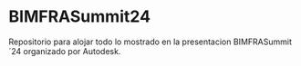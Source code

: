 # BIMFRASummit24
Repositorio para alojar todo lo mostrado en la presentacion BIMFRASummit´24 organizado por Autodesk.
